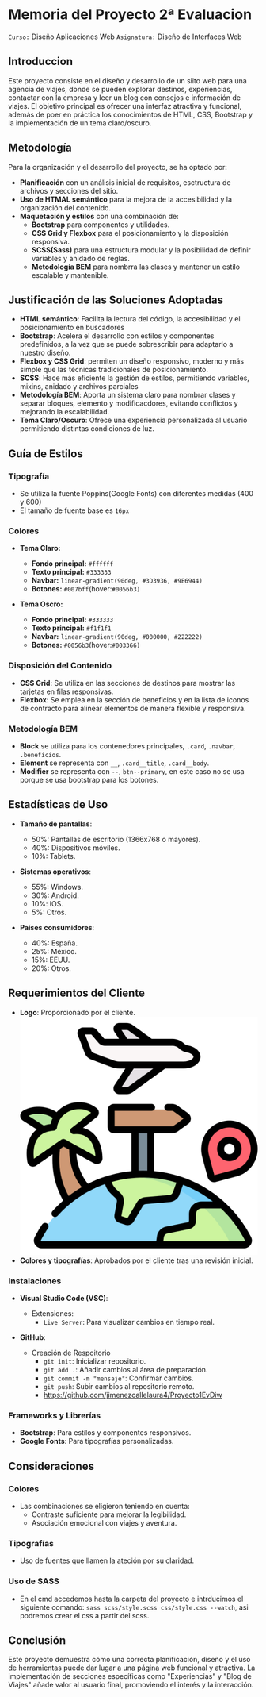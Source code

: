 # Memoria del Proyecto 2ª Evaluacion 

`Curso:` Diseño Aplicaciones Web 
`Asignatura:` Diseño de Interfaces Web

## Introduccion
Este proyecto consiste en el diseño y desarrollo de un siito web para una agencia de viajes, donde se pueden explorar destinos, experiencias, contactar con la empresa y leer un blog con consejos e información de viajes.
El objetivo principal es ofrecer una interfaz atractiva y funcional, además de poer en práctica los conocimientos de HTML, CSS, Bootstrap y la implementación de un tema claro/oscuro.

## Metodología
Para la organización y el desarrollo del proyecto, se ha optado por:
- **Planificación** con un análisis inicial de requisitos, esctructura de archivos y secciones del sitio.
- **Uso de HTMAL semántico** para la mejora de la accesibilidad y la organización del contenido.
- **Maquetación y estilos** con una combinación de:
   - **Bootstrap** para componentes y utilidades.
   - **CSS Grid y Flexbox** para el posicionamiento y la disposición responsiva.
   - **SCSS(Sass)** para una estructura modular y la posibilidad de definir variables y anidado de reglas.
   - **Metodología BEM** para nombrra las clases y mantener un estilo escalable y mantenible.

## Justificación de las Soluciones Adoptadas
- **HTML semántico**: Facilita la lectura del código, la accesibilidad y el posicionamiento en buscadores
- **Bootstrap**: Acelera el desarrollo con estilos y componentes predefinidos, a la vez que se puede sobrescribir para adaptarlo a nuestro diseño.
- **Flexbox y CSS Grid**: permiten un diseño responsivo, moderno y más simple que las técnicas tradicionales de posicionamiento.
- **SCSS**: Hace más eficiente la gestión de estilos, permitiendo variables, mixins, anidado y archivos parciales
- **Metodología BEM**: Aporta un sistema claro para nombrar clases y separar bloques, elemento y modificacdores, evitando conflictos y mejorando la escalabilidad.
- **Tema Claro/Oscuro**: Ofrece una experiencia personalizada al usuario permitiendo distintas condiciones de luz.

## Guía de Estilos

### Tipografía
- Se utiliza la fuente Poppins(Google Fonts) con diferentes medidas (400 y 600) 
- El tamaño de fuente base es `16px`

### Colores
- **Tema Claro:** 
  - **Fondo principal:** `#ffffff`
  - **Texto principal:** `#333333`
  - **Navbar:** `linear-gradient(90deg, #3D3936, #9E6944)`
  - **Botones:** `#007bff`(hover:`#0056b3)`
  
- **Tema Oscro:**
  - **Fondo principal:** `#333333`
  - **Texto principal:** `#f1f1f1`
  - **Navbar:** `linear-gradient(90deg, #000000, #222222)`
  - **Botones:** `#0056b3`(hover:`#003366)`

### Disposición del Contenido
- **CSS Grid**: Se utiliza en las secciones de destinos para mostrar las tarjetas en filas responsivas.
- **Flexbox**: Se emplea en la sección de beneficios y en la lista de iconos de contracto para alinear elementos de manera flexible y responsiva.

### Metodología BEM
- **Block** se utiliza para los contenedores principales, `.card`, `.navbar`, `.beneficios`.
- **Element** se representa con `__`, `.card__title`, `.card__body`.
- **Modifier** se representa con `--`, `btn--primary`, en este caso no se usa porque se usa bootstrap para los botones.

## Estadísticas de Uso
- **Tamaño de pantallas**:
  - 50%: Pantallas de escritorio (1366x768 o mayores).
  - 40%: Dispositivos móviles.
  - 10%: Tablets.


- **Sistemas operativos**:
  - 55%: Windows.
  - 30%: Android.
  - 10%: iOS.
  - 5%: Otros.


- **Países consumidores**:
  - 40%: España.
  - 25%: México.
  - 15%: EEUU.
  - 20%: Otros.


## Requerimientos del Cliente
- **Logo**: Proporcionado por el cliente.
 ![Imagen logo](img/logo2.png) 
- **Colores y tipografías**: Aprobados por el cliente tras una revisión inicial.



### Instalaciones
- **Visual Studio Code (VSC)**:
   - Extensiones:
     - `Live Server`: Para visualizar cambios en tiempo real.

- **GitHub**:
   - Creación de Respoitorio 
     - `git init`: Inicializar repositorio.
     - `git add .`: Añadir cambios al área de preparación.
     - `git commit -m "mensaje"`: Confirmar cambios.
     - `git push`: Subir cambios al repositorio remoto.
     - https://github.com/jimenezcallelaura4/Proyecto1EvDiw


### Frameworks y Librerías
- **Bootstrap**: Para estilos y componentes responsivos.
- **Google Fonts**: Para tipografías personalizadas.


## Consideraciones
### Colores
- Las combinaciones se eligieron teniendo en cuenta:
  - Contraste suficiente para mejorar la legibilidad.
  - Asociación emocional con viajes y aventura.

### Tipografías
- Uso de fuentes que llamen la ateción por su claridad.

### Uso de SASS
- En el cmd accedemos hasta la carpeta del proyecto e intrducimos el siguiente comando: `sass scss/style.scss css/style.css --watch`, asi podremos crear el css a partir del scss.


## Conclusión
Este proyecto demuestra cómo una correcta planificación, diseño y el uso de herramientas puede dar lugar a una página web funcional y atractiva. La implementación de secciones específicas como "Experiencias" y "Blog de Viajes" añade valor al usuario final, promoviendo el interés y la interacción.